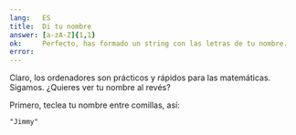 ```yaml
---
lang:   ES
title:  Di tu nombre
answer: [a-zA-Z]{1,1}
ok:     Perfecto, has formado un string con las letras de tu nombre.
error:  
---
```


Claro, los ordenadores son prácticos y rápidos para las matemáticas. Sigamos. ¿Quieres ver tu nombre al revés?

Primero, teclea tu nombre entre comillas, así:

    "Jimmy"
